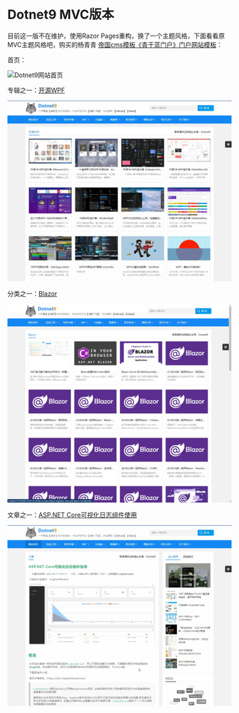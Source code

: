 # Dotnet9 MVC版本


目前这一版不在维护，使用Razor Pages重构，换了一个主题风格，下面看看原MVC主题风格吧，购买的杨青青 [帝国cms模板《青于蓝门户》门户网站模板](http://menhu.ip3q.com/)：

首页：

![Dotnet9网站首页](../../assets/01_front_home.gif)

专辑之一：[开源WPF](https://dotnet9.com/album/open-source-wpf)

![Dotnet9网站专辑](../../assets/02_front_album.gif)

分类之一：[Blazor](https://dotnet9.com/cat/dotnet-web-blazor)

![Dotnet9网站分类](../../assets/03_front_cat.gif)

文章之一：[ASP.NET Core可视化日志组件使用](https://dotnet9.com/2021/04/asp-dotnet-core-visual-log-component)

![Dotnet9网站文章详情页](../../assets/04_front_blogpost.gif)